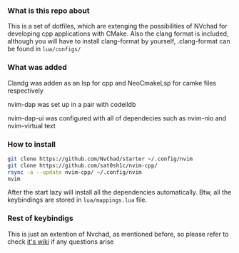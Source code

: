 ### What is this repo about
This is a set of dotfiles, which are extenging the possibilities of NVchad for developing cpp applications with CMake. Also the clang format is included, although you will have to install clang-format by yourself, .clang-format can be found in `lua/configs/`
### What was added
Clandg was adden as an lsp for cpp and NeoCmakeLsp for camke files respectively

nvim-dap was set up in a pair with codelldb

nvim-dap-ui was configured with all of dependecies such as nvim-nio and nvim-virtual text
### How to install
```bash
git clone https://github.com/NvChad/starter ~/.config/nvim
git clone https://github.com/sat0sh1c/nvim-cpp/
rsync -a --update nvim-cpp/ ~/.config/nvim
nvim
```
After the start lazy will install all the dependencies automatically. Btw, all the keybindings are stored in `lua/mappings.lua` file. 
### Rest of keybindigs
This is just an extention of Nvchad, as mentioned before, so please refer to check [it's wiki](https://nvchad.com/) if any questions arise
